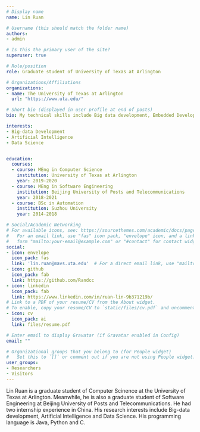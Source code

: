 ```yaml
---
# Display name
name: Lin Ruan

# Username (this should match the folder name)
authors:
- admin

# Is this the primary user of the site?
superuser: true

# Role/position
role: Graduate student of University of Texas at Arlington

# Organizations/Affiliations
organizations:
- name: The University of Texas at Arlington
  url: "https://www.uta.edu/"

# Short bio (displayed in user profile at end of posts)
bio: My technical skills include Big data development, Embedded Development，Python, C, Java.

interests:
- Big-data Development
- Artificial Intelligence
- Data Science


education:
  courses:
  - course: MEng in Computer Science
    institution: University of Texas at Arlington
    year: 2019-2020
  - course: MEng in Software Engineering
    institution: Beijing University of Posts and Telecommunications 
    year: 2018-2021
  - course: BSc in Automation
    institution: Suzhou University
    year: 2014-2018

# Social/Academic Networking
# For available icons, see: https://sourcethemes.com/academic/docs/page-builder/#icons
#   For an email link, use "fas" icon pack, "envelope" icon, and a link in the
#   form "mailto:your-email@example.com" or "#contact" for contact widget.
social:
- icon: envelope
  icon_pack: fas
  link: 'lin.ruan@mavs.uta.edu'  # For a direct email link, use "mailto:test@example.org".
- icon: github
  icon_pack: fab
  link: https://github.com/Randcc
- icon: linkedin
  icon_pack: fab
  link: https://www.linkedin.com/in/ruan-lin-9b371219b/
# Link to a PDF of your resume/CV from the About widget.
# To enable, copy your resume/CV to `static/files/cv.pdf` and uncomment the lines below.
- icon: cv
  icon_pack: ai
  link: files/resume.pdf

# Enter email to display Gravatar (if Gravatar enabled in Config)
email: ""

# Organizational groups that you belong to (for People widget)
#   Set this to `[]` or comment out if you are not using People widget.
user_groups:
- Researchers
- Visitors
---
```


Lin Ruan is a graduate student of Computer Scinence at the University of Texas at Arlington. Meanwhile, he is also a graduate student of Software Engineering at Beijing University of Posts and Telecommunications. He had two internship experience in China. His research interests include Big-data development, Artificial Intelligence and Data Science. His programming language is Java, Python and C.


